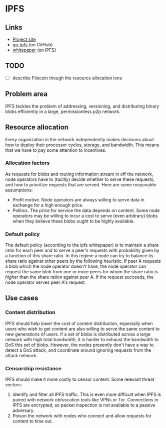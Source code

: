 # IPFS

## Links

- [Project site][site]
- [go-ipfs][go-ipfs] (on GitHub)
- [whitepaper][wp] (on IPFS)

[site]: https://ipfs.io
[go-ipfs]: https://github.com/ipfs/go-ipfs
[wp]: /ipfs/QmR7GSQM93Cx5eAg6a6yRzNde1FQv7uL6X1o4k7zrJa3LX/ipfs.draft3.pdf

## TODO

- [ ] describe Filecoin though the resource allocation lens

## Problem area

IPFS tackles the problem of addressing, versioning, and distributing binary blobs
efficiently in a large, permissionless p2p network.

## Resource allocation

Every organization in the network independently makes decisions about how to
deploy their processor cycles, storage, and bandwidth. This means that we have
to pay some attention to incentives.

### Allocation factors

As requests for blobs and routing information stream in off the network, node
operators have to (tacitly) decide whether to serve these requests, and how to
prioritize requests that are served. Here are some reasonable assumptions:

- Profit motive. Node operators are always willing to serve data in exchange
  for a high enough price.
- Politics. The price for service the data depends on content. Some node
  operators may be willing to incur a cost to serve (even arbitrary) blobs when
  they believe these blobs ought to be highly available.

### Default policy

The default policy (according to the ipfs whitepaper) is to maintain a share ratio
for each peer and to serve a peer's requests with probability given by a
function of this share ratio. In this regime a node can try to balance its
share ratio against other peers by the following heuristic. If peer A requests
a blob which the node operator doesn't have, the node operator can request the
same blob from one or more peers for whom the share ratio is _higher_ than the
share ration against peer A. If the request succeeds, the node operator serves
peer A's request.

## Use cases

### Content distribution

IPFS should help lower the cost of content distribution, especially when users
who wish to get content are also willing to serve the same content to new
generations of users. If a set of blobs is distributed across a large network
with high total bandwidth, it is harder to exhaust the bandwidth to DoS this
set of blobs. However, the nodes presently don't have a way to detect a DoS
attack, and coordinate around ignoring requests from the attack network.

### Censorship resistance

IPFS should make it more costly to censor content. Some relevant threat vectors:

1. Identify and filter all IPFS traffic. This is even more difficult when IPFS
   is paired with network obfuscation tools like VPNs or Tor. Connections in
   IPFS are encrypted, so packet inspection is not available to a passive
   adversary.
2. Poison the network with nodes who connect and allow requests for content to
   time out.
